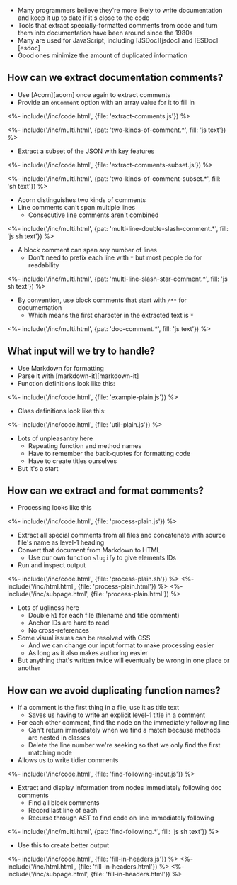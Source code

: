 ---
---

-   Many programmers believe they're more likely to write documentation and keep it up to date
    if it's close to the code
-   Tools that extract specially-formatted comments from code and turn them into documentation
    have been around since the 1980s
-   Many are used for JavaScript, including [JSDoc][jsdoc] and [ESDoc][esdoc]
-   Good ones minimize the amount of duplicated information

## How can we extract documentation comments?

-   Use [Acorn][acorn] once again to extract comments
-   Provide an `onComment` option with an array value for it to fill in

<%- include('/inc/code.html', {file: 'extract-comments.js'}) %>

<%- include('/inc/multi.html', {pat: 'two-kinds-of-comment.*', fill: 'js text'}) %>

-   Extract a subset of the JSON with key features

<%- include('/inc/code.html', {file: 'extract-comments-subset.js'}) %>

<%- include('/inc/multi.html', {pat: 'two-kinds-of-comment-subset.*', fill: 'sh text'}) %>

-   Acorn distinguishes two kinds of comments
-   <g key="line_comment">Line comments</g> can't span multiple lines
    -   Consecutive line comments aren't combined

<%- include('/inc/multi.html', {pat: 'multi-line-double-slash-comment.*', fill: 'js sh text'}) %>

-   A <g key="block_comment">block comment</g> can span any number of lines
    -   Don't need to prefix each line with `*` but most people do for readability

<%- include('/inc/multi.html', {pat: 'multi-line-slash-star-comment.*', fill: 'js sh text'}) %>

-   By convention, use block comments that start with `/**` for documentation
    -   Which means the first character in the extracted text is `*`

<%- include('/inc/multi.html', {pat: 'doc-comment.*', fill: 'js text'}) %>

## What input will we try to handle?

-   Use <g key="markdown">Markdown</a> for formatting
-   Parse it with [markdown-it][markdown-it]
-   Function definitions look like this:

<%- include('/inc/code.html', {file: 'example-plain.js'}) %>

-   Class definitions look like this:

<%- include('/inc/code.html', {file: 'util-plain.js'}) %>

-   Lots of unpleasantry here
    -   Repeating function and method names
    -   Have to remember the back-quotes for formatting code
    -   Have to create titles ourselves
-   But it's a start

## How can we extract and format comments?

-   Processing looks like this

<%- include('/inc/code.html', {file: 'process-plain.js'}) %>

-   Extract all special comments from all files and concatenate
    with source file's name as level-1 heading
-   Convert that document from Markdown to HTML
    -   Use our own function `slugify` to give elements IDs
-   Run and inspect output

<%- include('/inc/code.html', {file: 'process-plain.sh'}) %>
<%- include('/inc/html.html', {file: 'process-plain.html'}) %>
<%- include('/inc/subpage.html', {file: 'process-plain.html'}) %>

-   Lots of ugliness here
    -   Double `h1` for each file (filename and title comment)
    -   Anchor IDs are hard to read
    -   No cross-references
-   Some visual issues can be resolved with CSS
    -   And we can change our input format to make processing easier
    -   As long as it also makes authoring easier
-   But anything that's written twice will eventually be wrong in one place or another

## How can we avoid duplicating function names?

-   If a comment is the first thing in a file, use it as title text
    -   Saves us having to write an explicit level-1 title in a comment
-   For each other comment, find the node on the immediately following line
    -   Can't return immediately when we find a match because methods are nested in classes
    -   Delete the line number we're seeking so that we only find the first matching node
-   Allows us to write tidier comments

<%- include('/inc/code.html', {file: 'find-following-input.js'}) %>

-   Extract and display information from nodes immediately following doc comments
    -   Find all block comments
    -   Record last line of each
    -   Recurse through AST to find code on line immediately following

<%- include('/inc/multi.html', {pat: 'find-following.*', fill: 'js sh text'}) %>

-   Use this to create better output

<%- include('/inc/code.html', {file: 'fill-in-headers.js'}) %>
<%- include('/inc/html.html', {file: 'fill-in-headers.html'}) %>
<%- include('/inc/subpage.html', {file: 'fill-in-headers.html'}) %>
